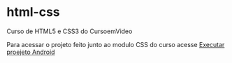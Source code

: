 # html-css
 Curso de HTML5 e CSS3 do CursoemVideo

Para acessar o projeto feito junto ao modulo CSS do curso acesse <a href="https://danielfreitas97.github.io/html-css/exercicios%20-%20CSS/projeto-android/android" target="_blank"> Executar proejeto Android <a>
